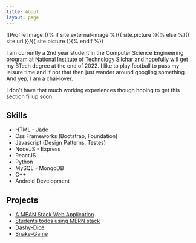 ```yaml
---
title: About
layout: page
---
```


![Profile Image]({% if site.external-image %}{{ site.picture }}{% else %}{{ site.url }}/{{ site.picture }}{% endif %})

<p>I am currently a 2nd year student in the Computer Science Engineering program at National Institute of Technology Silchar and hopefully will get my BTech degree at the end of 2022. I like to play football to pass my leisure time and if not that then just wander around googling something. And yep, I am a chai-lover. </p>

<p>I don't have that much working experiences though hoping to get this section fillup soon.</p>

<h2>Skills</h2>

<ul class="skill-list">
	<li>HTML - Jade</li>
	<li>Css Frameworks (Bootstrap, Foundation)</li>
	<li>Javascript (Design Patterns, Testes)</li>
	<li>NodeJS - Express</li>
	<li>ReactJS</li>
	<li>Python</li>
	<li>MySQL - MongoDB</li>
	<li>C++</li>
	<li>Android Development</li>
</ul>

<h2>Projects</h2>

<ul>
	<li><a href="https://github.com/SasukeUchiha7/Simple-Project-Using-MEAN-Stack">A MEAN Stack Web Application</a></li>
	<li><a href="https://github.com/SasukeUchiha7/A-MERN-Web-App">Students todos using MERN stack</a></li>
	<li><a href="https://github.com/SasukeUchiha7/A-Javascript-based-game">Dashy-Dice</a></li>
	<li><a href="https://github.com/SasukeUchiha7/snake-game-cpp">Snake-Game</a></li>
</ul>
